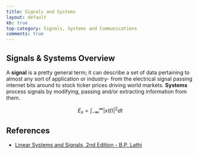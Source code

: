 ```yaml
---
title: Signals and Systems
layout: default
kb: true
top-category: Signals, Systems and Communications
comments: true
---
```


## Signals & Systems Overview

A **signal** is a pretty general term; it can describe a set of data pertaining to almost any sort of application or industry- from the electrical signal passing internet bits around to stock ticker prices driving world markets. **Systems** process signals by modifying, passing and/or extracting information from them.


$$ E_{x} = \int_{-\infty}^{\infty} \left | x(t) \right | ^{2} dt $$

## References

* [Linear Systems and Signals, 2nd Edition - B.P. Lathi](https://www.amazon.com/Linear-Systems-Signals-2nd-Lathi/dp/0195158334/ref=sr_1_3?ie=UTF8&qid=1541558585&sr=8-3&keywords=linear+signals+and+systems+lathi)
